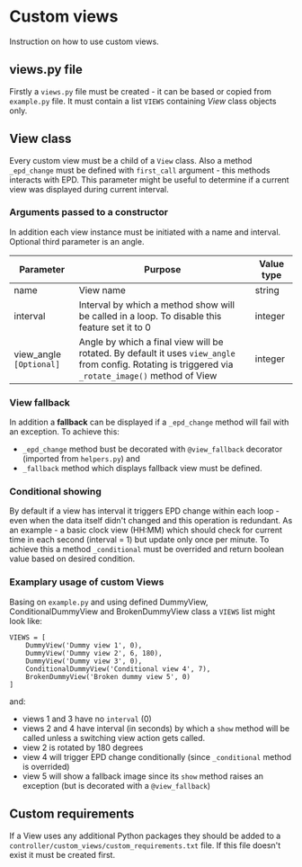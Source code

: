 # Custom views

Instruction on how to use custom views.

## views.py file

Firstly a `views.py` file must be created - it can be based or copied from `example.py` file. It must contain a list `VIEWS` containing *View* class objects only.

## View class

Every custom view must be a child of a `View` class. Also a method `_epd_change` must be defined with `first_call` argument - this methods interacts with EPD. This parameter might be useful to determine if a current view was displayed during current interval.

### Arguments passed to a constructor

In addition each view instance must be initiated with a name and interval. Optional third parameter is an angle.

| Parameter | Purpose | Value type |
| --- | --- | --- |
| name | View name | string |
| interval | Interval by which a method show will be called in a loop. To disable this feature set it to 0 | integer |
| view_angle `[Optional]` | Angle by which a final view will be rotated. By default it uses `view_angle` from config. Rotating is triggered via `_rotate_image()` method of View | integer |

### View fallback

In addition a **fallback** can be displayed if a `_epd_change` method will fail with an exception. To achieve this:

- `_epd_change` method bust be decorated with `@view_fallback` decorator (imported from `helpers.py`) and
- `_fallback` method which displays fallback view must be defined.

### Conditional showing

By default if a view has interval it triggers EPD change within each loop - even when the data itself didn't changed and this operation is redundant. As an example - a basic clock view (HH:MM) which should check for current time in each second (interval = 1) but update only once per minute. To achieve this a method `_conditional` must be overrided and return boolean value based on desired condition.

### Examplary usage of custom Views

Basing on `example.py` and using defined DummyView, ConditionalDummyView and BrokenDummyView class a `VIEWS` list might look like:

    VIEWS = [
        DummyView('Dummy view 1', 0),
        DummyView('Dummy view 2', 6, 180),
        DummyView('Dummy view 3', 0),
        ConditionalDummyView('Conditional view 4', 7),
        BrokenDummyView('Broken dummy view 5', 0)
    ]

and:

- views 1 and 3 have no `interval` (0)
- views 2 and 4 have interval (in seconds) by which a `show` method will be called unless a switching view action gets called.
- view 2 is rotated by 180 degrees
- view 4 will trigger EPD change conditionally (since `_conditional` method is overrided)
- view 5 will show a fallback image since its `show` method raises an exception (but is decorated with a `@view_fallback`)

## Custom requirements

If a View uses any additional Python packages they should be added to a `controller/custom_views/custom_requirements.txt` file. If this file doesn't exist it must be created first.
